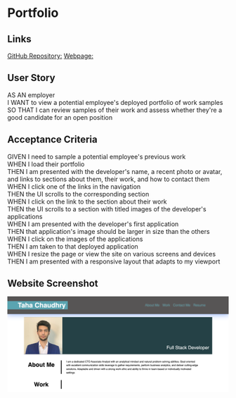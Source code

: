 # Portfolio
## Links
[GitHub Repository:](https://github.com/tahachaudhry/Portfolio)
[Webpage:](https://tahachaudhry.github.io/Portfolio/)
## User Story
AS AN employer</br>
I WANT to view a potential employee's deployed portfolio of work samples</br>
SO THAT I can review samples of their work and assess whether they're a good candidate for an open position</br>

## Acceptance Criteria
GIVEN I need to sample a potential employee's previous work</br>
WHEN I load their portfolio</br>
THEN I am presented with the developer's name, a recent photo or avatar, and links to sections about them, their work, and how to contact them</br>
WHEN I click one of the links in the navigation</br>
THEN the UI scrolls to the corresponding section</br>
WHEN I click on the link to the section about their work</br>
THEN the UI scrolls to a section with titled images of the developer's applications</br>
WHEN I am presented with the developer's first application</br>
THEN that application's image should be larger in size than the others</br>
WHEN I click on the images of the applications</br>
THEN I am taken to that deployed application</br>
WHEN I resize the page or view the site on various screens and devices</br>
THEN I am presented with a responsive layout that adapts to my viewport</br>

## Website Screenshot
![Webiste Screenshot](./Assets/Website_Screenshot.png)